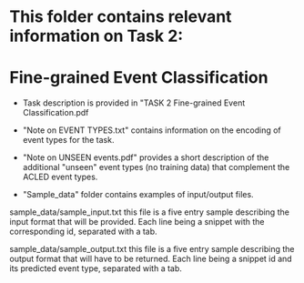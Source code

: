 # This folder contains relevant information on Task 2: 
# Fine-grained Event Classification

* Task description is provided in "TASK 2 Fine-grained Event Classification.pdf

* "Note on EVENT TYPES.txt" contains information on the encoding of event types for the task.

* "Note on UNSEEN events.pdf" provides a short description of the additional "unseen" event types (no training data) that
complement the ACLED event types.

* "Sample_data" folder contains examples of input/output files.

sample_data/sample_input.txt
this file is a five entry sample describing the input format that will be provided. Each line being a snippet with the corresponding id, separated with a tab. 

sample_data/sample_output.txt
this file is a five entry sample describing the output format that will have to be returned. Each line being a snippet id and its predicted event type, separated with a tab. 
